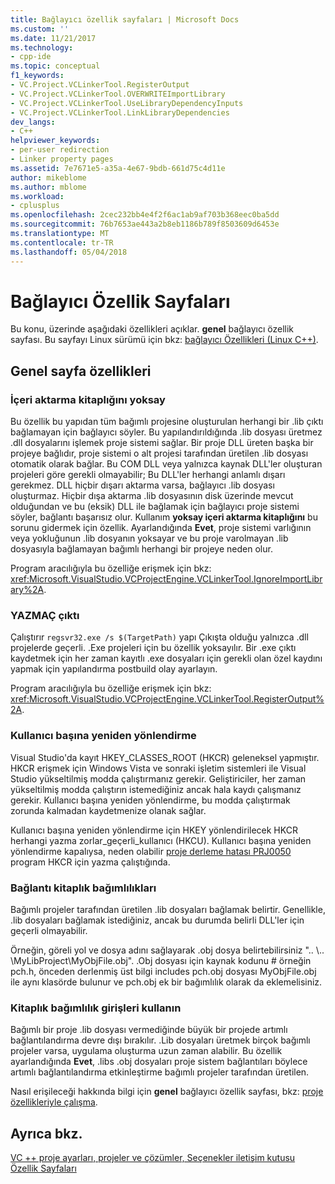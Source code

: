 ```yaml
---
title: Bağlayıcı özellik sayfaları | Microsoft Docs
ms.custom: ''
ms.date: 11/21/2017
ms.technology:
- cpp-ide
ms.topic: conceptual
f1_keywords:
- VC.Project.VCLinkerTool.RegisterOutput
- VC.Project.VCLinkerTool.OVERWRITEImportLibrary
- VC.Project.VCLinkerTool.UseLibraryDependencyInputs
- VC.Project.VCLinkerTool.LinkLibraryDependencies
dev_langs:
- C++
helpviewer_keywords:
- per-user redirection
- Linker property pages
ms.assetid: 7e7671e5-a35a-4e67-9bdb-661d75c4d11e
author: mikeblome
ms.author: mblome
ms.workload:
- cplusplus
ms.openlocfilehash: 2cec232bb4e4f2f6ac1ab9af703b368eec0ba5dd
ms.sourcegitcommit: 76b7653ae443a2b8eb1186b789f8503609d6453e
ms.translationtype: MT
ms.contentlocale: tr-TR
ms.lasthandoff: 05/04/2018
---
```

# <a name="linker-property-pages"></a>Bağlayıcı Özellik Sayfaları

Bu konu, üzerinde aşağıdaki özellikleri açıklar. **genel** bağlayıcı özellik sayfası. Bu sayfayı Linux sürümü için bkz: [bağlayıcı Özellikleri (Linux C++)](../linux/prop-pages/linker-linux.md).

## <a name="general-page-properties"></a>Genel sayfa özellikleri

### <a name="ignore-import-library"></a>İçeri aktarma kitaplığını yoksay

Bu özellik bu yapıdan tüm bağımlı projesine oluşturulan herhangi bir .lib çıktı bağlamayan için bağlayıcı söyler. Bu yapılandırıldığında .lib dosyası üretmez .dll dosyalarını işlemek proje sistemi sağlar. Bir proje DLL üreten başka bir projeye bağlıdır, proje sistemi o alt projesi tarafından üretilen .lib dosyası otomatik olarak bağlar. Bu COM DLL veya yalnızca kaynak DLL'ler oluşturan projeleri göre gerekli olmayabilir; Bu DLL'ler herhangi anlamlı dışarı gerekmez. DLL hiçbir dışarı aktarma varsa, bağlayıcı .lib dosyası oluşturmaz. Hiçbir dışa aktarma .lib dosyasının disk üzerinde mevcut olduğundan ve bu (eksik) DLL ile bağlamak için bağlayıcı proje sistemi söyler, bağlantı başarısız olur. Kullanım **yoksay içeri aktarma kitaplığını** bu sorunu gidermek için özellik. Ayarlandığında **Evet**, proje sistemi varlığının veya yokluğunun .lib dosyanın yoksayar ve bu proje varolmayan .lib dosyasıyla bağlamayan bağımlı herhangi bir projeye neden olur.

Program aracılığıyla bu özelliğe erişmek için bkz: <xref:Microsoft.VisualStudio.VCProjectEngine.VCLinkerTool.IgnoreImportLibrary%2A>.

### <a name="register-output"></a>YAZMAÇ çıktı

Çalıştırır `regsvr32.exe /s $(TargetPath)` yapı Çıkışta olduğu yalnızca .dll projelerde geçerli. .Exe projeleri için bu özellik yoksayılır. Bir .exe çıktı kaydetmek için her zaman kayıtlı .exe dosyaları için gerekli olan özel kaydını yapmak için yapılandırma postbuild olay ayarlayın.

Program aracılığıyla bu özelliğe erişmek için bkz: <xref:Microsoft.VisualStudio.VCProjectEngine.VCLinkerTool.RegisterOutput%2A>.

### <a name="per-user-redirection"></a>Kullanıcı başına yeniden yönlendirme

Visual Studio'da kayıt HKEY_CLASSES_ROOT (HKCR) geleneksel yapmıştır. HKCR erişmek için Windows Vista ve sonraki işletim sistemleri ile Visual Studio yükseltilmiş modda çalıştırmanız gerekir. Geliştiriciler, her zaman yükseltilmiş modda çalıştırın istemediğiniz ancak hala kaydı çalışmanız gerekir. Kullanıcı başına yeniden yönlendirme, bu modda çalıştırmak zorunda kalmadan kaydetmenize olanak sağlar.

Kullanıcı başına yeniden yönlendirme için HKEY yönlendirilecek HKCR herhangi yazma zorlar\_geçerli\_kullanıcı (HKCU). Kullanıcı başına yeniden yönlendirme kapalıysa, neden olabilir [proje derleme hatası PRJ0050](../error-messages/tool-errors/project-build-error-prj0050.md) program HKCR için yazma çalıştığında.

### <a name="link-library-dependencies"></a>Bağlantı kitaplık bağımlılıkları

Bağımlı projeler tarafından üretilen .lib dosyaları bağlamak belirtir. Genellikle, .lib dosyaları bağlamak istediğiniz, ancak bu durumda belirli DLL'ler için geçerli olmayabilir.

Örneğin, göreli yol ve dosya adını sağlayarak .obj dosya belirtebilirsiniz ".. \\.. \MyLibProject\MyObjFile.obj". .Obj dosyası için kaynak kodunu # örneğin pch.h, önceden derlenmiş üst bilgi includes pch.obj dosyası MyObjFile.obj ile aynı klasörde bulunur ve pch.obj ek bir bağımlılık olarak da eklemelisiniz.

### <a name="use-library-dependency-inputs"></a>Kitaplık bağımlılık girişleri kullanın

Bağımlı bir proje .lib dosyası vermediğinde büyük bir projede artımlı bağlantılandırma devre dışı bırakılır. .Lib dosyaları üretmek birçok bağımlı projeler varsa, uygulama oluşturma uzun zaman alabilir. Bu özellik ayarlandığında **Evet**, .libs .obj dosyaları proje sistem bağlantıları böylece artımlı bağlantılandırma etkinleştirme bağımlı projeler tarafından üretilen.

Nasıl erişileceği hakkında bilgi için **genel** bağlayıcı özellik sayfası, bkz: [proje özellikleriyle çalışma](../ide/working-with-project-properties.md).

## <a name="see-also"></a>Ayrıca bkz.

[VC ++ proje ayarları, projeler ve çözümler, Seçenekler iletişim kutusu](/visualstudio/ide/reference/vcpp-project-settings-projects-and-solutions-options-dialog-box)  
[Özellik Sayfaları](../ide/property-pages-visual-cpp.md)  